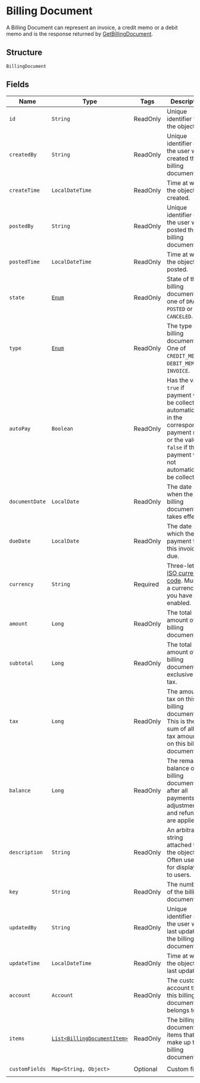 
# Billing Document

A Billing Document can represent an invoice, a credit memo or a debit memo and is the response returned by [GetBillingDocument](/doc/billing-document-api.md#get-billing-document).

## Structure

`BillingDocument`

## Fields

| Name | Type | Tags | Description | Getter |
|  --- | --- | --- | --- | --- |
| `id` | `String` | ReadOnly | Unique identifier for the object. | String getId() |
| `createdBy` | `String` | ReadOnly | Unique identifier of the user who created the billing document. | String getCreatedBy() |
| `createTime` | `LocalDateTime` | ReadOnly | Time at which the object was created. | LocalDateTime getCreateTime() |
| `postedBy` | `String` | ReadOnly | Unique identifier of the user who posted the billing document. | String getPostedBy() |
| `postedTime` | `LocalDateTime` | ReadOnly | Time at which the object was posted. | LocalDateTime getPostedTime() |
| `state` | [`Enum`](/doc/models/billing-document-state.md) | ReadOnly | State of this billing document, one of `DRAFT`, `POSTED` or `CANCELED`. | String getState() |
| `type` | [`Enum`](/doc/models/billing-document-type.md) | ReadOnly | The type of billing document. One of `CREDIT_MEMO`, `DEBIT_MEMO` or `INVOICE`.  | String getType() |
| `autoPay` | `Boolean` | ReadOnly | Has the value `true` if payment will be collected automatically in the corresponding payment run or the value `false` if the payment will not automatically be collected. | Boolean getAutoPay() |
| `documentDate` | `LocalDate` | ReadOnly | The date when the  billing document takes effect. | LocalDate getDocumentDate() |
| `dueDate` | `LocalDate` | ReadOnly | The date by which the payment for this invoice is due. | LocalDate getDueDate() |
| `currency` | `String` | Required | Three-letter [ISO currency code](https://www.iso.org/iso-4217-currency-codes.html). Must be a currency you have enabled. | `String getCurrency()`|
| `amount` | `Long` | ReadOnly | The total amount of the billing document. | Long getAmount() |
| `subtotal` | `Long` | ReadOnly | The total amount of the billing document exclusive of tax. | Long getSubtotal() |
| `tax` | `Long` | ReadOnly | The amount of tax on this billing document. This is the sum of all the tax amounts on this billing document. | Long getTax() |
| `balance` | `Long` | ReadOnly | The remaining balance of the billing document after all payments, adjustments, and refunds are applied. | Long getBalance() |
| `description` | `String` | ReadOnly | An arbitrary string attached to the object. Often useful for displaying to users. | String getDescription() |
| `key` | `String` | ReadOnly | The number of the billing document. | String getKey() |
| `updatedBy` | `String` | ReadOnly | Unique identifier of the user who last updated the billing document. | String getUpdatedBy() |
| `updateTime` | `LocalDateTime` | ReadOnly | Time at which the object was last updated. | LocalDateTime getUpdateTime() |
| `account` | `Account` | ReadOnly | The customer account that this billing document belongs to. | String getAccount() |
| `items` | [`List<BillingDocumentItem>`](/doc/models/billing-document-item.md) | ReadOnly | The billing document items that make up the billing document. | `List<BillingDocumentItem>` getItems() |
| `customFields` | `Map<String, Object>` | Optional | Custom fields. | `Map<String, Object> getCustomFields()`|
